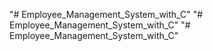 "# Employee_Management_System_with_C" 
"# Employee_Management_System_with_C" 
"# Employee_Management_System_with_C" 

